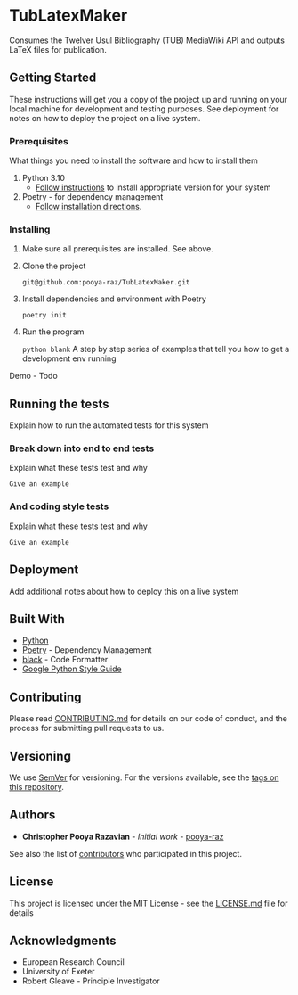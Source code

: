 # TubLatexMaker 

Consumes the Twelver Usul Bibliography (TUB) MediaWiki API and outputs LaTeX files for publication.

## Getting Started

These instructions will get you a copy of the project up and running on your local machine for development and testing purposes. See deployment for notes on how to deploy the project on a live system.



### Prerequisites

What things you need to install the software and how to install them
1. Python 3.10
   - [Follow instructions](https://www.python.org/downloads/) to install appropriate version for your system
2. Poetry - for dependency management
   - [Follow installation directions](https://python-poetry.org/docs/).

### Installing

1. Make sure all prerequisites are installed. See above.
2. Clone the project

   ```git@github.com:pooya-raz/TubLatexMaker.git```
3. Install dependencies and environment with Poetry

   ```poetry init```

4. Run the program

   ```python blank```
A step by step series of examples that tell you how to get a development env running

Demo - Todo


## Running the tests

Explain how to run the automated tests for this system

### Break down into end to end tests

Explain what these tests test and why

```
Give an example
```

### And coding style tests

Explain what these tests test and why

```
Give an example
```

## Deployment

Add additional notes about how to deploy this on a live system

## Built With

- [Python](https://www.python.org/)
- [Poetry](https://python-poetry.org) - Dependency Management
- [black](https://black.readthedocs.io/en/stable/) - Code Formatter
- [Google Python Style Guide](https://google.github.io/styleguide/pyguide.html)

## Contributing

Please read [CONTRIBUTING.md]() for details on our code of conduct, and the process for submitting pull requests to us.

## Versioning

We use [SemVer](http://semver.org/) for versioning. For the versions available, see the [tags on this repository](https://github.com/pooya-raz/TubLatexMaker/tags).

## Authors

* **Christopher Pooya Razavian** - *Initial work* - [pooya-raz](https://github.com/pooya-raz)

See also the list of [contributors](https://github.com/pooya-raz/TubLatexMaker/graphs/contributors) who participated in this project.

## License

This project is licensed under the MIT License - see the [LICENSE.md](LICENSE.md) file for details

## Acknowledgments

* European Research Council
* University of Exeter 
* Robert Gleave - Principle Investigator

